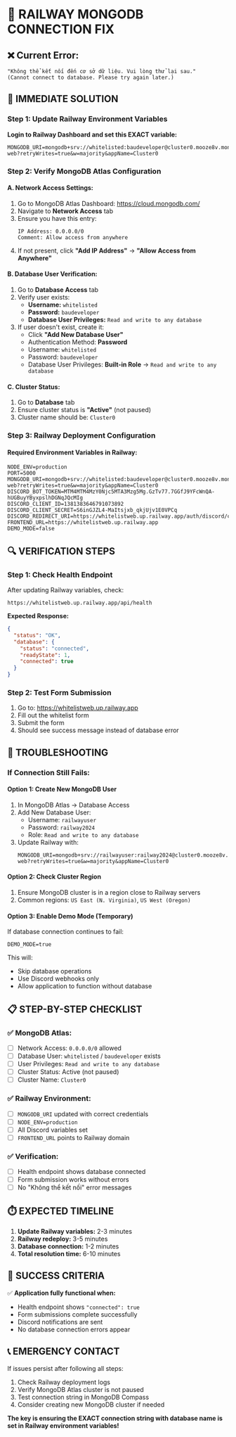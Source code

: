 # 🚨 RAILWAY MONGODB CONNECTION FIX

## ❌ **Current Error:**
```
"Không thể kết nối đến cơ sở dữ liệu. Vui lòng thử lại sau."
(Cannot connect to database. Please try again later.)
```

## 🔧 **IMMEDIATE SOLUTION**

### **Step 1: Update Railway Environment Variables**

**Login to Railway Dashboard and set this EXACT variable:**

```env
MONGODB_URI=mongodb+srv://whitelisted:baudeveloper@cluster0.mooze8v.mongodb.net/whitelist-web?retryWrites=true&w=majority&appName=Cluster0
```

### **Step 2: Verify MongoDB Atlas Configuration**

#### **A. Network Access Settings:**
1. Go to MongoDB Atlas Dashboard: https://cloud.mongodb.com/
2. Navigate to **Network Access** tab
3. Ensure you have this entry:
   ```
   IP Address: 0.0.0.0/0
   Comment: Allow access from anywhere
   ```
4. If not present, click **"Add IP Address"** → **"Allow Access from Anywhere"**

#### **B. Database User Verification:**
1. Go to **Database Access** tab
2. Verify user exists:
   - **Username:** `whitelisted`
   - **Password:** `baudeveloper`
   - **Database User Privileges:** `Read and write to any database`
3. If user doesn't exist, create it:
   - Click **"Add New Database User"**
   - Authentication Method: **Password**
   - Username: `whitelisted`
   - Password: `baudeveloper`
   - Database User Privileges: **Built-in Role** → `Read and write to any database`

#### **C. Cluster Status:**
1. Go to **Database** tab
2. Ensure cluster status is **"Active"** (not paused)
3. Cluster name should be: `Cluster0`

### **Step 3: Railway Deployment Configuration**

#### **Required Environment Variables in Railway:**
```env
NODE_ENV=production
PORT=5000
MONGODB_URI=mongodb+srv://whitelisted:baudeveloper@cluster0.mooze8v.mongodb.net/whitelist-web?retryWrites=true&w=majority&appName=Cluster0
DISCORD_BOT_TOKEN=MTM4MTM4MzY0Njc5MTA3Mzg5Mg.GzTv77.7GGfJ9YFcWnQA-hUGBuyYByxpslhDGNqJQcMIg
DISCORD_CLIENT_ID=1381383646791073892
DISCORD_CLIENT_SECRET=S6inGJZL4-MaItsjxb_qkjUjv1E0VPCq
DISCORD_REDIRECT_URI=https://whitelistweb.up.railway.app/auth/discord/callback
FRONTEND_URL=https://whitelistweb.up.railway.app
DEMO_MODE=false
```

## 🔍 **VERIFICATION STEPS**

### **Step 1: Check Health Endpoint**
After updating Railway variables, check:
```
https://whitelistweb.up.railway.app/api/health
```

**Expected Response:**
```json
{
  "status": "OK",
  "database": {
    "status": "connected",
    "readyState": 1,
    "connected": true
  }
}
```

### **Step 2: Test Form Submission**
1. Go to: https://whitelistweb.up.railway.app
2. Fill out the whitelist form
3. Submit the form
4. Should see success message instead of database error

## 🚨 **TROUBLESHOOTING**

### **If Connection Still Fails:**

#### **Option 1: Create New MongoDB User**
1. In MongoDB Atlas → Database Access
2. Add New Database User:
   - Username: `railwayuser`
   - Password: `railway2024`
   - Role: `Read and write to any database`
3. Update Railway with:
   ```env
   MONGODB_URI=mongodb+srv://railwayuser:railway2024@cluster0.mooze8v.mongodb.net/whitelist-web?retryWrites=true&w=majority&appName=Cluster0
   ```

#### **Option 2: Check Cluster Region**
1. Ensure MongoDB cluster is in a region close to Railway servers
2. Common regions: `US East (N. Virginia)`, `US West (Oregon)`

#### **Option 3: Enable Demo Mode (Temporary)**
If database connection continues to fail:
```env
DEMO_MODE=true
```
This will:
- Skip database operations
- Use Discord webhooks only
- Allow application to function without database

## 📋 **STEP-BY-STEP CHECKLIST**

### ✅ **MongoDB Atlas:**
- [ ] Network Access: `0.0.0.0/0` allowed
- [ ] Database User: `whitelisted` / `baudeveloper` exists
- [ ] User Privileges: `Read and write to any database`
- [ ] Cluster Status: Active (not paused)
- [ ] Cluster Name: `Cluster0`

### ✅ **Railway Environment:**
- [ ] `MONGODB_URI` updated with correct credentials
- [ ] `NODE_ENV=production`
- [ ] All Discord variables set
- [ ] `FRONTEND_URL` points to Railway domain

### ✅ **Verification:**
- [ ] Health endpoint shows database connected
- [ ] Form submission works without errors
- [ ] No "Không thể kết nối" error messages

## ⏱️ **EXPECTED TIMELINE**

1. **Update Railway variables:** 2-3 minutes
2. **Railway redeploy:** 3-5 minutes
3. **Database connection:** 1-2 minutes
4. **Total resolution time:** 6-10 minutes

## 🎯 **SUCCESS CRITERIA**

✅ **Application fully functional when:**
- Health endpoint shows `"connected": true`
- Form submissions complete successfully
- Discord notifications are sent
- No database connection errors appear

## 📞 **EMERGENCY CONTACT**

If issues persist after following all steps:
1. Check Railway deployment logs
2. Verify MongoDB Atlas cluster is not paused
3. Test connection string in MongoDB Compass
4. Consider creating new MongoDB cluster if needed

**The key is ensuring the EXACT connection string with database name is set in Railway environment variables!**
